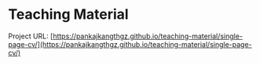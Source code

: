# Teaching Material

Project URL: [https://pankajkangthgz.github.io/teaching-material/single-page-cv/](https://pankajkangthgz.github.io/teaching-material/single-page-cv/)
